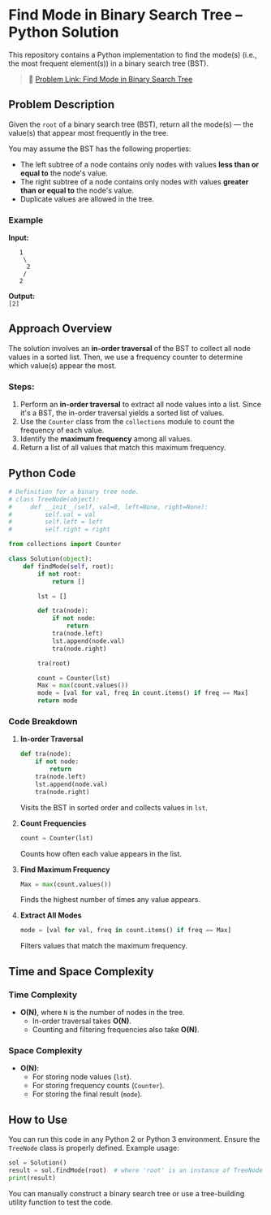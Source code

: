 # Find Mode in Binary Search Tree – Python Solution

This repository contains a Python implementation to find the mode(s) (i.e., the most frequent element(s)) in a binary search tree (BST).

> 📎 [Problem Link: Find Mode in Binary Search Tree](https://leetcode.com/problems/find-mode-in-binary-search-tree/)

## Problem Description

Given the `root` of a binary search tree (BST), return all the mode(s) — the value(s) that appear most frequently in the tree.

You may assume the BST has the following properties:
- The left subtree of a node contains only nodes with values **less than or equal to** the node's value.
- The right subtree of a node contains only nodes with values **greater than or equal to** the node's value.
- Duplicate values are allowed in the tree.

### Example

**Input:**  
```
   1
    \
     2
    /
   2
```

**Output:**  
`[2]`

## Approach Overview

The solution involves an **in-order traversal** of the BST to collect all node values in a sorted list. Then, we use a frequency counter to determine which value(s) appear the most.

### Steps:
1. Perform an **in-order traversal** to extract all node values into a list. Since it's a BST, the in-order traversal yields a sorted list of values.
2. Use the `Counter` class from the `collections` module to count the frequency of each value.
3. Identify the **maximum frequency** among all values.
4. Return a list of all values that match this maximum frequency.

## Python Code

```python
# Definition for a binary tree node.
# class TreeNode(object):
#     def __init__(self, val=0, left=None, right=None):
#         self.val = val
#         self.left = left
#         self.right = right

from collections import Counter

class Solution(object):
    def findMode(self, root):
        if not root:
            return []

        lst = []

        def tra(node):
            if not node:
                return 
            tra(node.left)
            lst.append(node.val)
            tra(node.right)

        tra(root)

        count = Counter(lst)
        Max = max(count.values())
        mode = [val for val, freq in count.items() if freq == Max]
        return mode
```

### Code Breakdown

1. **In-order Traversal**  
   ```python
   def tra(node):
       if not node:
           return
       tra(node.left)
       lst.append(node.val)
       tra(node.right)
   ```  
   Visits the BST in sorted order and collects values in `lst`.

2. **Count Frequencies**  
   ```python
   count = Counter(lst)
   ```  
   Counts how often each value appears in the list.

3. **Find Maximum Frequency**  
   ```python
   Max = max(count.values())
   ```  
   Finds the highest number of times any value appears.

4. **Extract All Modes**  
   ```python
   mode = [val for val, freq in count.items() if freq == Max]
   ```  
   Filters values that match the maximum frequency.

## Time and Space Complexity

### Time Complexity
- **O(N)**, where `N` is the number of nodes in the tree.
  - In-order traversal takes **O(N)**.
  - Counting and filtering frequencies also take **O(N)**.

### Space Complexity
- **O(N)**:
  - For storing node values (`lst`).
  - For storing frequency counts (`Counter`).
  - For storing the final result (`mode`).

## How to Use

You can run this code in any Python 2 or Python 3 environment. Ensure the `TreeNode` class is properly defined. Example usage:

```python
sol = Solution()
result = sol.findMode(root)  # where 'root' is an instance of TreeNode
print(result)
```

You can manually construct a binary search tree or use a tree-building utility function to test the code.